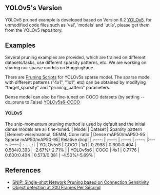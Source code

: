 ## YOLOv5's Version
YOLOv5 pruned example is developed based on Version 6.2 [YOLOv5](https://github.com/ultralytics/yolov5/releases/tag/v6.2), for unmodified code files such as 'val', 'models' and 'utils', please get them from the YOLOv5 repository.


## Examples
Several pruning examples are provided, which are trained on different datasets/tasks, use different sparsity patterns, etc. We are working on sharing our sparse models on HuggingFace.

There are [Pruning Scripts](https://github.com/intel/neural-compressor/tree/master/examples/pytorch/object_detection/yolo_v5/pruning/eager/scripts/) for YOLOv5s sparse model. The sparse model with different patterns ("4x1", "1x1", etc) can be obtained by modifying "target_sparsity" and "pruning_pattern" parameters.

Dense model can also be fine-tuned on COCO datasets (by setting --do_prune to False) [YOLOv5s6-COCO](https://github.com/intel/neural-compressor/tree/master/examples/pytorch/object_detection/yolo_v5/pruning/eager/scripts/yolov5s6_dense_finetune.sh)


#### YOLOv5
The snip-momentum pruning method is used by default and the initial dense models are all fine-tuned.
|  Model  | Dataset  |  Sparsity pattern |Element-wise/matmul, GEMM, Conv ratio | Dense mAP50/mAP50-95 | Sparse mAP50/mAP50-95| Relative drop|
|  :----:  | :----:  | :----: | :----: |:----:|:----:| :----: |
| YOLOv5s6 | COCO |  1x1  | 0.7998 | 0.600:0.404 | 0.584/0.393 | -2.67%/-2.71% |
| YOLOv5s6 | COCO |  4x1  | 0.7776 | 0.600:0.404 | 0.573/0.381 | -4.50%/-5.69% |


## References
* [SNIP: Single-shot Network Pruning based on Connection Sensitivity](https://arxiv.org/abs/1810.02340)
* [Object detection at 200 Frames Per Second](https://arxiv.org/pdf/1805.06361.pdf)


